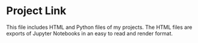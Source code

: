 # Project Link

This file includes HTML and Python files of my projects. The HTML files are exports of Jupyter Notebooks in an easy to read and render format. 
